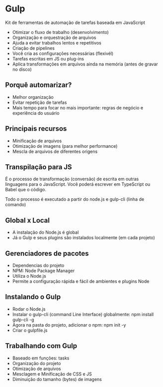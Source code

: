 # Gulp 

Kit de ferramentas de automação de tarefas baseada em JavaScript

- Otimizar o fluxo de trabalho (desenvolvimento)
- Organização e orquestração de arquivos
- Ajuda a evitar trabalhos lentos e repetitivos
- Criação de pipelines
- Você cria as configurações necessárias (flexivél)
- Tarefas escritas em JS ou plug-ins
- Aplica transformações em arquivos ainda na memória (antes de gravar no disco)

## Porquê automarizar?

- Melhor organização
- Evitar repetição de tarefas
- Mais tempo para focar no mais importante: regras de negócio e experiência do usuário


## Principais recursos

- Minificação de arquivos
- Otimização de imagens (para melhor performance)
- Mescla de arquivos de diferentes origens

## Transpilação para JS

É o processo de transformação (conversão) de escrita em outras linguagens para o JavaScript. Você poderá escrever em TypeScript ou Babel que o código.

Todo o processo é executado a partir do node.js e gulp-cli (linha de comando)

## Global x Local 

- A instalação do Node.js é global
- Já o Gulp e seus plugins são instalados localmente (em cada projeto)

## Gerenciadores de pacotes

- Dependencias do projeto
- NPM: Node Package Manager
- Utiliza o Node.js
- Permite a configuração rápida e fácil de ambientes e plugins Node

## Instalando o Gulp

- Rodar o Node.js
- Instalar o gulp-cli (command Line Interface) globalmente: npm install gulp-cli -g
- Agora na pasta do projeto, adicionar o npm: npm init -y
- Criar o gulpfile.js

## Trabalhando com Gulp

- Baseado em funções: tasks
- Organização do projeto
- Otimização de arquivos
- Mesclagem e Minificação de CSS e JS
- Diminuição do tamanho (bytes) de imagens
